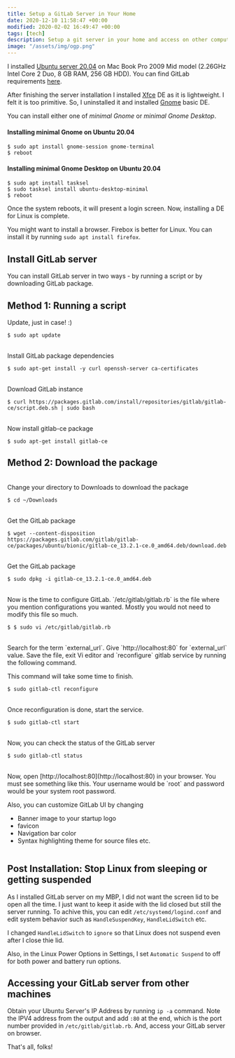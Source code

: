 ```yaml
---
title: Setup a GitLab Server in Your Home
date: 2020-12-10 11:58:47 +00:00
modified: 2020-02-02 16:49:47 +00:00
tags: [tech]
description: Setup a git server in your home and access on other computers in your home network
image: "/assets/img/ogp.png"
---
```


I installed [Ubuntu server 20.04](https://releases.ubuntu.com/20.04/) on Mac Book Pro 2009 Mid model (2.26GHz Intel Core 2 Duo, 8 GB RAM, 256 GB HDD). You can find GitLab requirements [here](https://docs.gitlab.com/ee/install/requirements.html).

After finishing the server installation I installed [Xfce](https://www.xfce.org) DE as it is lightweight. I felt it is too primitive. So, I uninstalled it and installed [Gnome](https://www.gnome.org) basic DE. 

You can install either one of *minimal Gnome* or _minimal Gnome Desktop_.

#### Installing minimal Gnome on Ubuntu 20.04

<pre><code>$ sudo apt install gnome-session gnome-terminal
$ reboot
</code></pre>

#### Installing minimal Gnome Desktop on Ubuntu 20.04
<pre><code>$ sudo apt install tasksel
$ sudo tasksel install ubuntu-desktop-minimal
$ reboot
</code></pre>

Once the system reboots, it will present a login screen. Now, installing a DE for Linux is complete.

You might want to install a browser. Firebox is better for Linux. You can install it by running `sudo apt install firefox`. 

## Install GitLab server

You can install GitLab server in two ways - by running a script or by downloading GitLab package.

## Method 1: Running a script

Update, just in case! :)
<pre><code>$ sudo apt update</code></pre>

<br>
Install GitLab package dependencies
<pre><code>$ sudo apt-get install -y curl openssh-server ca-certificates</code></pre>

<br>
Download GitLab instance
<pre><code>$ curl https://packages.gitlab.com/install/repositories/gitlab/gitlab-ce/script.deb.sh | sudo bash</code></pre>

<br>
Now install gitlab-ce package
<pre><code>$ sudo apt-get install gitlab-ce</code></pre>


## Method 2: Download the package
<br>
Change your directory to Downloads to download the package
<pre><code>$ cd ~/Downloads</code></pre>

<br>
Get the GitLab package
<pre><code>$ wget --content-disposition https://packages.gitlab.com/gitlab/gitlab-ce/packages/ubuntu/bionic/gitlab-ce_13.2.1-ce.0_amd64.deb/download.deb</code></pre>

<br>
Get the GitLab package
<pre><code>$ sudo dpkg -i gitlab-ce_13.2.1-ce.0_amd64.deb</code></pre>

<br>
Now is the time to configure GitLab. `/etc/gitlab/gitlab.rb` is the file where you mention configurations you wanted. Mostly you would not need to modify this file so much. 
<pre><code>$ $ sudo vi /etc/gitlab/gitlab.rb</code></pre>

<br>
Search for the term `external_url`.  Give `http://localhost:80` for `external_url` value. Save the file, exit Vi editor and `reconfigure` gitlab service by running the following command.

This command will take some time to finish. 
<pre><code>$ sudo gitlab-ctl reconfigure</code></pre>

<br>
Once reconfiguration is done, start the service.
<pre><code>$ sudo gitlab-ctl start</code></pre>

<br>
Now, you can check the status of the GitLab server
<pre><code>$ sudo gitlab-ctl status</code></pre>

<br>
Now, open [http://localhost:80](http://localhost:80) in your browser. You must see something like this. Your username would be `root` and password would be your system root password. 

Also, you can customize GitLab UI by changing 
* Banner image to your startup logo
* favicon
* Navigation bar color
* Syntax highlighting theme for source files etc.

<figure>
<img src="/assets/images/gitlab.png" alt="">
</figure>

## Post Installation: Stop Linux from sleeping or getting suspended

As I installed GitLab server on my MBP, I did not want the screen lid to be open all the time. I just want to keep it aside with the lid closed but still the server running. To achive this, you can edit `/etc/systemd/logind.conf` and edit system behavior such as `HandleSuspendKey`, `HandleLidSwitch` etc. 

I changed `HandleLidSwitch` to `ignore` so that Linux does not suspend even after I close thie lid. 

Also, in the Linux Power Options in Settings, I set `Automatic Suspend` to off for both power and battery run options.

## Accessing your GitLab server from other machines

Obtain your Ubuntu Server's IP Address by running `ip -a` command. Note the IPV4 address from the output and add `:80` at the end, which is the port number provided in `/etc/gitlab/gitlab.rb`.
And, access your GitLab server on browser. 

That's all, folks!
